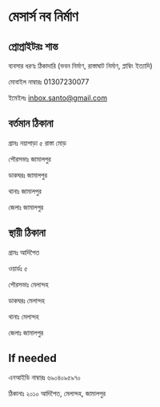 # মেসার্স নব নির্মাণ

## প্রোপ্রাইটরঃ শান্ত

ব্যবসার ধরণঃ ঠিকাদারি (ভবন নির্মাণ, রাস্তাঘাট নির্মাণ, প্লাম্বিং ইত্যাদি)

মোবাইল নাম্বারঃ 01307230077

ইমেইলঃ <inbox.santo@gmail.com>

## বর্তমান ঠিকানা

গ্রামঃ নয়াপাড়া ৫ রাস্তা মোড়

পৌরসভাঃ জামালপুর

ডাকঘরঃ জামালপুর

থানাঃ জামালপুর

জেলাঃ জামালপুর

## স্থায়ী ঠিকানা

গ্রামঃ আদিপৈত

ওয়ার্ডঃ ৫

পৌরসভাঃ মেলান্দহ

ডাকঘরঃ মেলান্দহ

থানাঃ মেলান্দহ

জেলাঃ জামালপুর

## If needed

এনআইডি নাম্বারঃ ৬৯০৪০৯৫৯৭০

ঠিকানাঃ ২০১০ আদিপৈত, মেলান্দহ, জামালপুর
